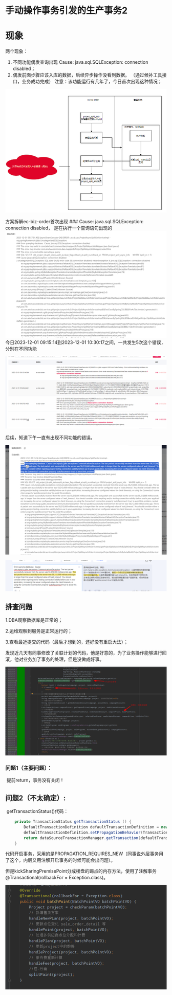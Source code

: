 # 手动操作事务引发的生产事务2



# 现象

两个现象：

1. 不同功能偶发查询出现 Cause: java.sql.SQLException: connection disabled；
2. 偶发前面步骤应该入库的数据，后续异步操作没看到数据。 （通过候补工具接口，业务成功完成） 注意：该功能运行有几年了，今日首次出现这种情况；

![image-20231201165437522](img/case6/image-20231201165437522.png)

方案拆解ec-biz-order首次出现 ### Cause: java.sql.SQLException: connection disabled， 是在执行一个查询语句出现的![img](img/case6/企业微信截图_17013987326060.png) 
今日2023-12-01 09:15:14到2023-12-01 10:30:17之间，一共发生5次这个错误，分别在不同功能

![img](img/case6/企业微信截图_17013988479094.png)

后续，知道下午一直有出现不同功能的错误。

![image-20231201165119477](img/case6/image-20231201165119477.png)

![image-20231201165126819](img/case6/image-20231201165126819.png)



## 排查问题

1.DBA观察数据库是正常的；

2.运维观察到服务是正常运行的；

3.查看最近提交的代码（最后才想到的，还好没有重启大法）；

发现近几天有同事修改了关联计划的代码，他是好意的，为了业务操作能够进行回滚，他对业务加了事务的处理，但是没做成好事。

![image-20231201165845205](img/case6/image-20231201165845205.png)

### 问题1（主要问题）：

​	提前return，事务没有关闭！

## 问题2（不太确定）:

​	getTransactionStatus()代码：

```java
	private TransactionStatus getTransactionStatus () {
		DefaultTransactionDefinition defaultTransactionDefinition = new DefaultTransactionDefinition();
		defaultTransactionDefinition.setPropagationBehavior(TransactionDefinition.PROPAGATION_REQUIRES_NEW);
		return dataSourceTransactionManager.getTransaction(defaultTransactionDefinition);
	}
```

代码开启事务，采用的是PROPAGATION_REQUIRES_NEW（同事说外层事务用了这个，内层又用注解开启事务的时候可能会出问题）。

但是kickSharingPremisePoint分成楼盘的踢点的内存方法，使用了注解事务@Transactional(rollbackFor = Exception.class)。

![image-20231201170231098](img/case6/image-20231201170231098.png)





